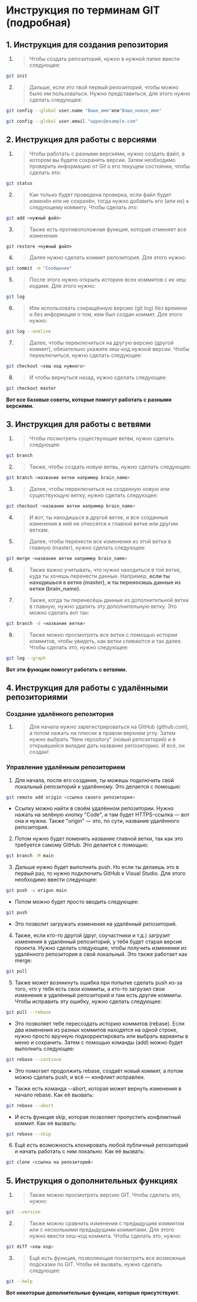 # Инструкция по терминам GIT (подробная)

## 1. Инструкция для создания репозитория

1. >Чтобы создать репозиторий, нужно в нужной папке ввести следующее:
```sh
git init
```
2. >Дальше, если это твой первый репозиторий, чтобы можно было им пользоваться. Нужно представиться, для этого нужно сделать следующее:
```sh
git config --global user.name "Ваше_имя"или"Ваше_новое_имя"
```
```sh
git config --global user.email "адрес@example.com"
```

## 2. Инструкция для работы с версиями

1. > Чтобы работать с разными версиями, нужно создать файл, в котором вы будете сохранять версии. Затем необходимо проверить информацию от Git о его текущем состоянии, чтобы сделать это:
```sh
git status
```
2. > Как только будет проведена проверка, если файл будет изменён или не сохранён, тогда нужно добавить его (или их) к следующему коммиту. Чтобы сделать это:
```sh
git add <нужный файл>
```
3. > Также есть противоположная функция, которая отменяет все изменения:
```
git restore <нужный файл>
```
4. > Далее нужно сделать коммит репозитория. Для этого нужно:
```sh
git commit -m "Сообщение"
```
5. > После этого нужно открыть историю всех коммитов с их хеш кодами. Для этого нужно:
```sh
git log
```
6. > Или использовать сокращённую версию (git log) без времени и без информации о том, кем был создан коммит. Для этого нужно:
```sh
git log --oneline
```
7. > Далее, чтобы переключиться на другую версию (другой коммит), обязательно укажите хеш-код нужной версии. Чтобы переключиться, нужно сделать следующее:
```sh
git checkout <хеш код нужного>
```
8. > И чтобы вернуться назад, нужно сделать следующее:
```sh
git checkout master
```
__Вот все базовые советы, которые помогут работать с разными версиями.__

## 3. Инструкция для работы с ветвями
1. >Чтобы посмотреть существующие ветви, нужно сделать следующее:
```sh
git branch
```
2. >Также, чтобы создать новую ветвь, нужно сделать следующее:
```sh
git branch <название ветки например brain_name>
```
3. >Далее, чтобы переключиться на созданную новую или существующую ветку, нужно сделать следующее:
```sh
git checkout <название ветки например brain_name>
```
4. >И вот, ты находишься в другой ветке, и все созданные изменения в ней не относятся к главной ветке или другим веткам.

5. >Далее, чтобы перенести все изменения из этой ветки в главную (master), нужно сделать следующее:
```sh
git merge <название ветки например brain_name>
```
6. >Также важно учитывать, что нужно находиться в той ветке, куда ты хочешь перенести данные. Например, __если ты находишься в ветке (master), и ты переносишь данные из ветки (brain_name).__

7. >Также, когда ты перенесёшь данные из дополнительной ветки в главную, нужно удалить эту дополнительную ветку. Это можно сделать вот так:
```sh
git branch -d <название ветки>
```
8. >Также можно просмотреть все ветки с помощью истории коммитов, чтобы увидеть, как ветки сливаются и так далее. Чтобы сделать это, нужно следующее:
```sh
git log --graph 
```
__Вот эти функции помогут работать с ветвями.__

## 4. Инструкция для работы с удалёнными репозиториями

### Создание удалённого репозитория
1. >Для начала нужно зарегистрироваться на GitHub (github.com), а потом нажать на плюсик в правом верхнем углу. Затем нужно выбрать "New repository" (новый репозиторий) и в открывшейся вкладке дать название репозиторию. И всё, он создан!

### Управление удалённым репозиторием

1. Для начала, после его создания, ты можешь подключить свой локальный репозиторий к удалённому. Это делается с помощью:
```sh
git remote add origin <ссылка своего репозитория>
```
* Ссылку можно найти в своём удалённом репозитории. Нужно нажать на зелёную кнопку "Code", и там будет HTTPS-ссылка — вот она и нужна. Также "origin" — это, по сути, название удалённого репозитория.
2. Потом нужно будет поменять название главной ветки, так как это требуется самому GitHub. Это делается с помощью:
```sh
git branch -M main
```
3. Дальше нужно будет выполнить push. Но если ты делаешь это в первый раз, то нужно подключить GitHub к Visual Studio. Для этого необходимо ввести следующее:
```sh
git push -u origun main
```
* Потом можно будет просто вводить следующее:
```sh
git push
```
* Это позволит загружать изменения на удалённый репозиторий.

4. Также, если кто-то другой (друг, соучастники и т.д.) загрузит изменения в удалённый репозиторий, у тебя будет старая версия проекта. Нужно сделать следующее, чтобы получить изменения из удалённого репозитория в свой локальный. Это также работает как merge:
```sh
git pull
```
5. Также может возникнуть ошибка при попытке сделать push из-за того, что у тебя есть свои коммиты, а кто-то загрузил свои изменения в удалённый репозиторий и там есть другие коммиты. Чтобы исправить эту ошибку, нужно сделать следующее:
```sh
git pull --rebase
```
* Это позволяет тебе пересоздать историю коммитов (rebase). Если два изменения из разных коммитов находятся на одной строке, нужно просто вручную подкорректировать или выбрать варианты в меню и сохранить. Затем с помощью команды (add) можно будет выполнить следующее:
```sh
git rebase --continue
```
* Это помогает продолжить rebase, создаёт новый коммит, а потом можно сделать push, и всё — конфликт исправлен.

* Также есть команда --abort, которая может вернуть изменения в начало rebase. Как её вызвать:
```sh
git rebase --abort
```

* И есть функция skip, которая позволяет пропустить конфликтный коммит. Как её вызвать:
```sh
git rebase --skip
```

6. Ещё есть возможность клонировать любой публичный репозиторий и начать работать с ним локально. Как её вызвать:
```sh
git clone <ссылка на репозиторий>
```


## 5. Инструкция о дополнительных функциях

1. >Также можно просмотреть версию GIT. Чтобы сделать это, нужно:
```sh
git --version
```
2. >Также можно сравнить изменения с предыдущим коммитом или с несколькими предыдущими коммитами. Для этого нужно ввести хеш-код коммита. Чтобы сделать это, нужно:
```sh
git diff <хеш код>
```
3. >Ещё есть функция, позволяющая посмотреть все возможные подсказки по GIT. Чтобы её вызвать, нужно сделать следующее:
```sh
git --help
```
__Вот некоторые дополнительные функции, которые присутствуют.__